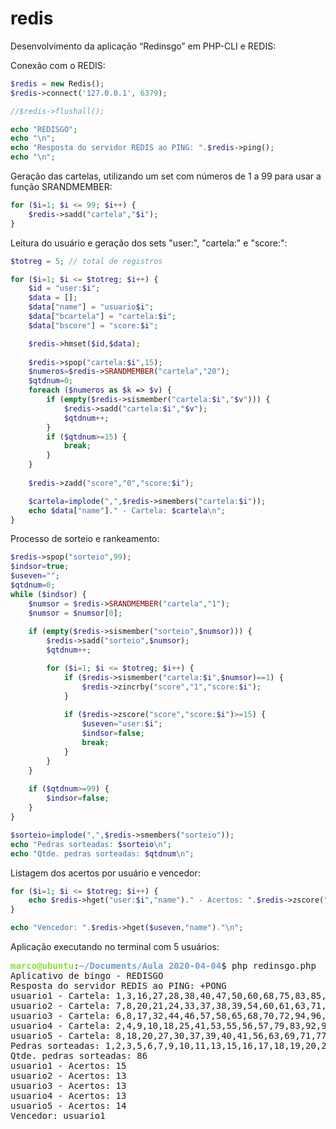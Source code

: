 # redis

Desenvolvimento da aplicação “Redinsgo” em PHP-CLI e REDIS:

Conexão com o REDIS:
```php
$redis = new Redis(); 
$redis->connect('127.0.0.1', 6379); 

//$redis->flushall();

echo "REDISGO"; 
echo "\n";
echo "Resposta do servidor REDIS ao PING: ".$redis->ping();
echo "\n";
```
Geração das cartelas, utilizando um set com números de 1 a 99 para usar a função SRANDMEMBER:
```php
for ($i=1; $i <= 99; $i++) {
    $redis->sadd("cartela","$i");
}
````

Leitura do usuário e geração dos sets "user:", "cartela:" e "score:":
```php
$totreg = 5; // total de registros

for ($i=1; $i <= $totreg; $i++) {
    $id = "user:$i";    
    $data = [];
    $data["name"] = "usuario$i";
    $data["bcartela"] = "cartela:$i";
    $data["bscore"] = "score:$i";

    $redis->hmset($id,$data);
    
    $redis->spop("cartela:$i",15);
    $numeros=$redis->SRANDMEMBER("cartela","20");   
    $qtdnum=0;
    foreach ($numeros as $k => $v) {
        if (empty($redis->sismember("cartela:$i","$v"))) {
            $redis->sadd("cartela:$i","$v");            
            $qtdnum++;
        }
        if ($qtdnum>=15) {
            break;
        }        
    }    
    
    $redis->zadd("score","0","score:$i");

    $cartela=implode(",",$redis->smembers("cartela:$i"));
    echo $data["name"]." - Cartela: $cartela\n";
}
```
Processo de sorteio e rankeamento:
```php
$redis->spop("sorteio",99);
$indsor=true;
$useven="";
$qtdnum=0;
while ($indsor) {
    $numsor = $redis->SRANDMEMBER("cartela","1");
    $numsor = $numsor[0];
    
    if (empty($redis->sismember("sorteio",$numsor))) {
        $redis->sadd("sorteio",$numsor);
        $qtdnum++;

        for ($i=1; $i <= $totreg; $i++) {                        
            if ($redis->sismember("cartela:$i",$numsor)==1) {                                
                $redis->zincrby("score","1","score:$i");                         
            }
            
            if ($redis->zscore("score","score:$i")>=15) {
                $useven="user:$i";
                $indsor=false;
                break;
            }
        }        
    }        
    
    if ($qtdnum>=99) {
        $indsor=false;            
    } 
}

$sorteio=implode(",",$redis->smembers("sorteio"));
echo "Pedras sorteadas: $sorteio\n";
echo "Qtde. pedras sorteadas: $qtdnum\n";
```
Listagem dos acertos por usuário e vencedor:
```php
for ($i=1; $i <= $totreg; $i++) {
    echo $redis->hget("user:$i","name")." - Acertos: ".$redis->zscore("score","score:$i")."\n";                
}        

echo "Vencedor: ".$redis->hget($useven,"name")."\n";
```
Aplicação executando no terminal com 5 usuários:
<pre><font color="#8AE234"><b>marco@ubuntu</b></font>:<font color="#729FCF"><b>~/Documents/Aula 2020-04-04</b></font>$ php redinsgo.php 
Aplicativo de bingo - REDISGO
Resposta do servidor REDIS ao PING: +PONG
usuario1 - Cartela: 1,3,16,27,28,38,40,47,50,60,68,75,83,85,94
usuario2 - Cartela: 7,8,20,21,24,33,37,38,39,54,60,61,63,71,82
usuario3 - Cartela: 6,8,17,32,44,46,57,58,65,68,70,72,94,96,97
usuario4 - Cartela: 2,4,9,10,18,25,41,53,55,56,57,79,83,92,96
usuario5 - Cartela: 8,18,20,27,30,37,39,40,41,56,63,69,71,77,93
Pedras sorteadas: 1,2,3,5,6,7,9,10,11,13,15,16,17,18,19,20,21,22,23,24,25,26,27,28,29,30,31,32,34,35,37,38,39,40,41,43,44,46,47,48,49,50,51,52,54,55,56,57,58,59,60,61,62,63,64,65,67,68,69,70,71,73,75,76,77,78,79,80,81,82,83,84,85,86,87,88,89,90,92,93,94,95,96,97,98,99
Qtde. pedras sorteadas: 86
usuario1 - Acertos: 15
usuario2 - Acertos: 13
usuario3 - Acertos: 13
usuario4 - Acertos: 13
usuario5 - Acertos: 14
Vencedor: usuario1
</pre>
